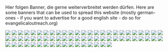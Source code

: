 <!--t Bilder | Banner t-->
<!--d Werbung d-->
<!-- ![](files/pictures/) -->

Hier folgen Banner, die gerne weiterverbreitet werden dürfen.
Here are some banners that can be used to spread this website (mostly german-ones - if you want to advertise for a good english site - do so for evangelicaloutreach.org)


![](files/pictures/1cor6910-man-in-fire_de.jpg)
![](files/pictures/1cor6910_without_bottom_de.png)
![](files/pictures/2pet2-20-22_de.jpg)
![](files/pictures/Imputed-Righteousness2_de.png)
![](files/pictures/are-you-worthy-of-Jesus-Christ_de.jpg)
![](files/pictures/backslider-saved-again-spiritual-death-eternal-security_de.jpg)
![](files/pictures/believe-in-Jesus_de.jpg)
![](files/pictures/bibeluebersetzungen.jpg)
![](files/pictures/book-of-life-rev-2015_de.png)
![](files/pictures/christian-unity-be-separate-ecumenical-unity_de.jpg)
![](files/pictures/crown-of-life_de.jpg)
![](files/pictures/crucified-sinful-nature_de.jpg)
![](files/pictures/crucify-the-flesh-repentance-spiritual-death_de.jpg)
![](files/pictures/devil-lion-devour_de.jpg)
![](files/pictures/devil-religious-deception_de.jpg)
![](files/pictures/difficult-road-to-life_de.jpg)
![](files/pictures/divorce-remarriage-adultery_de.jpg)
![](files/pictures/eternal-punishment-eternal-torment_de_original_size_big.jpg)
![](files/pictures/eternal-punishment-eternal-torment_de_smallsize.jpg)
![](files/pictures/eternal-security-false-gospel-counterfeit-grace_de.jpg)
![](files/pictures/eternal-security-hebrews-314_de.jpg)
![](files/pictures/eternal-security-problem_de.png)
![](files/pictures/eternal-security-teachers-ear-ticklers_de.jpg)
![](files/pictures/false-conversion-false-convert-demonic-possession_de.jpg)
![](files/pictures/flee-the-occult_de.png)
![](files/pictures/friend-of-the-world-enemy-of-god_de.jpg)
![](files/pictures/gal5-1921-grace-hell-warning_de.jpg)
![](files/pictures/give-account-on-day-of-judgment_de.jpg)
![](files/pictures/he-will-forsake-you_de.jpg)
![](files/pictures/how-to-reap-eternal-life_de.jpg)
![](files/pictures/i-know-him-1john234_de.jpg)
![](files/pictures/image-of-a-christian-smeared_de.jpg)
![](files/pictures/imputed.righteousness_de.png)
![](files/pictures/jesus-focus-eternal-life-salvation-gospel_de.jpg)
![](files/pictures/john1028-never-perish_de.png)
![](files/pictures/john12-25_de.jpg)
![](files/pictures/law-of-marriage_de.jpg)
![](files/pictures/live-holy-life_de.jpg)
![](files/pictures/live-or-die-to-the-Lord_de.jpg)
![](files/pictures/lost-soul-eternal-fire_de.jpg)
![](files/pictures/lust-hell-warning_de.png)
![](files/pictures/messianic-jews_de.jpg)
![](files/pictures/mt11-28-30_de_black.png)
![](files/pictures/mt11-28-30_de_black_underline.png)
![](files/pictures/mt11-28-30_de_color.png)
![](files/pictures/must-endure_de.jpg)
![](files/pictures/mythical-god-of-eternal-security_de.jpg)
![](files/pictures/no-eternal-security-gal689_de.jpg)
![](files/pictures/osas-heresy_de.png)
![](files/pictures/osas-more-to-hell-jws-lds_de.jpg)
![](files/pictures/prostitute-victim_de.jpg)
![](files/pictures/prostitution-facts.jpg)
![](files/pictures/repentance_de.png)
![](files/pictures/resist-sexual-temptation_de.jpg)
![](files/pictures/return-to-jesus-no-eternal-security_de.jpg)
![](files/pictures/rev-21-8_de.jpg)
![](files/pictures/romans2-7_de.jpg)
![](files/pictures/salvation-and-eternity_de.png)
![](files/pictures/salvation-nearer-now_de.jpg)
![](files/pictures/setfree_de.jpg)
![](files/pictures/sexual-temptation_de.jpg)
![](files/pictures/sin-addiction_de.jpg)
![](files/pictures/spiritual-death-danger_de.jpg)
![](files/pictures/true-christian_de.jpg)
![](files/pictures/unforgiveness-poison_de.jpg)
![](files/pictures/unforgiveness_de.png)
![](files/pictures/victims-of-prostitution_de.jpg)


